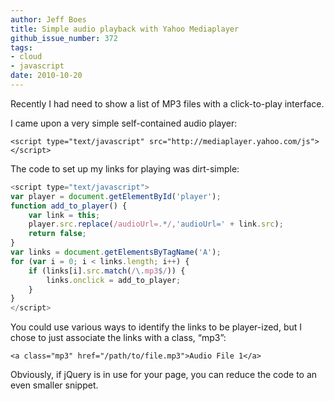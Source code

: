 ```yaml
---
author: Jeff Boes
title: Simple audio playback with Yahoo Mediaplayer
github_issue_number: 372
tags:
- cloud
- javascript
date: 2010-10-20
---
```




Recently I had need to show a list of MP3 files with a click-to-play interface.

I came upon a very simple self-contained audio player:

```nohighlight
<script type="text/javascript" src="http://mediaplayer.yahoo.com/js"></script>
```

The code to set up my links for playing was dirt-simple:

```javascript
<script type="text/javascript">
var player = document.getElementById('player');
function add_to_player() {
    var link = this;
    player.src.replace(/audioUrl=.*/,'audioUrl=' + link.src);
    return false;
}
var links = document.getElementsByTagName('A');
for (var i = 0; i < links.length; i++) {
    if (links[i].src.match(/\.mp3$/)) {
        links.onclick = add_to_player;
    }
}
</script>
```

You could use various ways to identify the links to be player-ized, but I chose to just associate the links with a class, “mp3”:

```nohighlight
<a class="mp3" href="/path/to/file.mp3">Audio File 1</a>
```

Obviously, if jQuery is in use for your page, you can reduce the code to an even smaller snippet.


